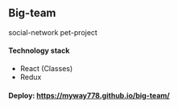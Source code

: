 ## Big-team 
social-network  pet-project 
#### Technology stack
* React (Classes)
* Redux

#### Deploy: https://myway778.github.io/big-team/
